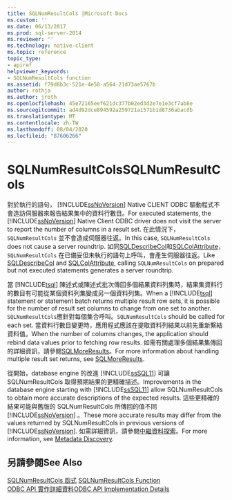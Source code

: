 ```yaml
---
title: SQLNumResultCols |Microsoft Docs
ms.custom: ''
ms.date: 06/13/2017
ms.prod: sql-server-2014
ms.reviewer: ''
ms.technology: native-client
ms.topic: reference
topic_type:
- apiref
helpviewer_keywords:
- SQLNumResultCols function
ms.assetid: f79d8b3c-521e-4e50-a564-21d73ae5767b
author: rothja
ms.author: jroth
ms.openlocfilehash: 45e72165eef621dc377b02ed3d2e7e1e3cf7ab8e
ms.sourcegitcommit: ad4d92dce894592a259721a1571b1d8736abacdb
ms.translationtype: MT
ms.contentlocale: zh-TW
ms.lasthandoff: 08/04/2020
ms.locfileid: "87606266"
---
```

# <a name="sqlnumresultcols"></a><span data-ttu-id="32d84-102">SQLNumResultCols</span><span class="sxs-lookup"><span data-stu-id="32d84-102">SQLNumResultCols</span></span>
  <span data-ttu-id="32d84-103">對於執行的語句， [!INCLUDE[ssNoVersion](../../includes/ssnoversion-md.md)] Native CLIENT ODBC 驅動程式不會造訪伺服器來報告結果集中的資料行數目。</span><span class="sxs-lookup"><span data-stu-id="32d84-103">For executed statements, the [!INCLUDE[ssNoVersion](../../includes/ssnoversion-md.md)] Native Client ODBC driver does not visit the server to report the number of columns in a result set.</span></span> <span data-ttu-id="32d84-104">在此情況下， `SQLNumResultCols` 並不會造成伺服器往返。</span><span class="sxs-lookup"><span data-stu-id="32d84-104">In this case, `SQLNumResultCols` does not cause a server roundtrip.</span></span> <span data-ttu-id="32d84-105">如同[SQLDescribeCol](sqldescribecol.md)和[SQLColAttribute](sqlcolattribute.md)， `SQLNumResultCols` 在已備妥但未執行的語句上呼叫，會產生伺服器往返。</span><span class="sxs-lookup"><span data-stu-id="32d84-105">Like [SQLDescribeCol](sqldescribecol.md) and [SQLColAttribute](sqlcolattribute.md), calling `SQLNumResultCols` on prepared but not executed statements generates a server roundtrip.</span></span>  
  
 <span data-ttu-id="32d84-106">當 [!INCLUDE[tsql](../../includes/tsql-md.md)] 陳述式或陳述式批次傳回多個結果資料列集時，結果集資料行的數目有可能從某個資料列集變成另一個資料列集。</span><span class="sxs-lookup"><span data-stu-id="32d84-106">When a [!INCLUDE[tsql](../../includes/tsql-md.md)] statement or statement batch returns multiple result row sets, it is possible for the number of result set columns to change from one set to another.</span></span> <span data-ttu-id="32d84-107">`SQLNumResultCols`應針對每個集合呼叫。</span><span class="sxs-lookup"><span data-stu-id="32d84-107">`SQLNumResultCols` should be called for each set.</span></span> <span data-ttu-id="32d84-108">當資料行數目變更時，應用程式應該在提取資料列結果以前先重新繫結資料值。</span><span class="sxs-lookup"><span data-stu-id="32d84-108">When the number of columns changes, the application should rebind data values prior to fetching row results.</span></span> <span data-ttu-id="32d84-109">如需有關處理多個結果集傳回的詳細資訊，請參閱[SQLMoreResults](sqlmoreresults.md)。</span><span class="sxs-lookup"><span data-stu-id="32d84-109">For more information about handling multiple result set returns, see [SQLMoreResults](sqlmoreresults.md).</span></span>  
  
 <span data-ttu-id="32d84-110">從開始，database engine 的改進 [!INCLUDE[ssSQL11](../../includes/sssql11-md.md)] 可讓 SQLNumResultCols 取得預期結果的更精確描述。</span><span class="sxs-lookup"><span data-stu-id="32d84-110">Improvements in the database engine starting with [!INCLUDE[ssSQL11](../../includes/sssql11-md.md)] allow SQLNumResultCols to obtain more accurate descriptions of the expected results.</span></span> <span data-ttu-id="32d84-111">這些更精確的結果可能與舊版的 SQLNumResultCols 所傳回的值不同 [!INCLUDE[ssNoVersion](../../includes/ssnoversion-md.md)] 。</span><span class="sxs-lookup"><span data-stu-id="32d84-111">These more accurate results may differ from the values returned by SQLNumResultCols in previous versions of [!INCLUDE[ssNoVersion](../../includes/ssnoversion-md.md)].</span></span> <span data-ttu-id="32d84-112">如需詳細資訊，請參閱[中繼資料探索](../native-client/features/metadata-discovery.md)。</span><span class="sxs-lookup"><span data-stu-id="32d84-112">For more information, see [Metadata Discovery](../native-client/features/metadata-discovery.md).</span></span>  
  
## <a name="see-also"></a><span data-ttu-id="32d84-113">另請參閱</span><span class="sxs-lookup"><span data-stu-id="32d84-113">See Also</span></span>  
 <span data-ttu-id="32d84-114">[SQLNumResultCols 函式](https://go.microsoft.com/fwlink/?LinkId=59359) </span><span class="sxs-lookup"><span data-stu-id="32d84-114">[SQLNumResultCols Function](https://go.microsoft.com/fwlink/?LinkId=59359) </span></span>  
 [<span data-ttu-id="32d84-115">ODBC API 實作詳細資料</span><span class="sxs-lookup"><span data-stu-id="32d84-115">ODBC API Implementation Details</span></span>](odbc-api-implementation-details.md)  
  
  
